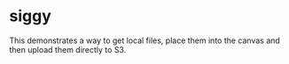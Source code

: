 # siggy

This demonstrates a way to get local files, place them into the canvas and then upload them directly to S3.
